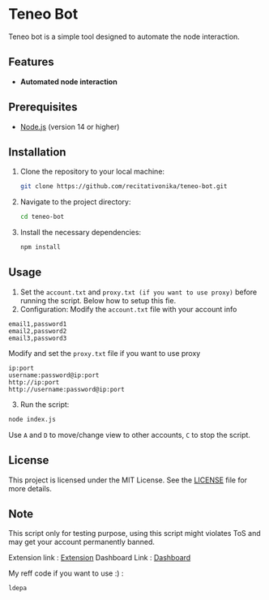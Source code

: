 # Teneo Bot
Teneo bot is a simple tool designed to automate the node interaction.

## Features
- **Automated node interaction**

## Prerequisites
- [Node.js](https://nodejs.org/) (version 14 or higher)

## Installation

1. Clone the repository to your local machine:
   ```bash
   git clone https://github.com/recitativonika/teneo-bot.git
   ```
2. Navigate to the project directory:
   ```bash
   cd teneo-bot
   ```
4. Install the necessary dependencies:
   ```bash
   npm install
   ```

## Usage

1. Set the `account.txt` and `proxy.txt (if you want to use proxy)` before running the script. Below how to setup this fie.
2. Configuration:
   Modify the `account.txt` file with your account info
```
email1,password1
email2,password2
email3,password3
```
 Modify and set the `proxy.txt` file if you want to use proxy
```
ip:port
username:password@ip:port
http://ip:port
http://username:password@ip:port
```
3. Run the script:
```bash
node index.js
```
Use `A` and `D` to move/change view to other accounts, `C` to stop the script.

## License
This project is licensed under the MIT License. See the [LICENSE](LICENSE) file for more details.

## Note
This script only for testing purpose, using this script might violates ToS and may get your account permanently banned.

Extension link : [Extension](https://chromewebstore.google.com/detail/teneo-community-node/emcclcoaglgcpoognfiggmhnhgabppkm)
Dashboard Link : [Dashboard](https://dashboard.teneo.pro/dashboard)

My reff code if you want to use :) : 
```bash
ldepa
```

